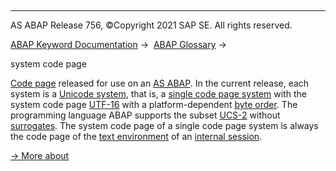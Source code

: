   

* * *

AS ABAP Release 756, ©Copyright 2021 SAP SE. All rights reserved.

[ABAP Keyword Documentation](javascript:call_link\('abenabap.htm'\)) →  [ABAP Glossary](javascript:call_link\('abenabap_glossary.htm'\)) → 

system code page

[Code page](javascript:call_link\('abencodepage_glosry.htm'\) "Glossary Entry") released for use on an [AS ABAP](javascript:call_link\('abenas_abap_glosry.htm'\) "Glossary Entry"). In the current release, each system is a [Unicode system](javascript:call_link\('abenunicode_system_glosry.htm'\) "Glossary Entry"), that is, a [single code page system](javascript:call_link\('abensingle_codepage_system_glosry.htm'\) "Glossary Entry") with the system code page [UTF-16](javascript:call_link\('abenutf16_glosry.htm'\) "Glossary Entry") with a platform-dependent [byte order](javascript:call_link\('abenbyte_order_glosry.htm'\) "Glossary Entry"). The programming language ABAP supports the subset [UCS-2](javascript:call_link\('abenucs2_glosry.htm'\) "Glossary Entry") without [surrogates](javascript:call_link\('abensurrogates_glosry.htm'\) "Glossary Entry"). The system code page of a single code page system is always the code page of the [text environment](javascript:call_link\('abentext_environment_glosry.htm'\) "Glossary Entry") of an [internal session](javascript:call_link\('abeninternal_session_glosry.htm'\) "Glossary Entry").

[→ More about](javascript:call_link\('abencharacter_sets.htm'\))